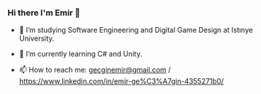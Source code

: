 ### Hi there I'm Emir 👋



- 🔭 I’m studying Software Engineering and Digital Game Design at Istınye University.

- 🌱 I’m currently learning C# and Unity.

- 📫 How to reach me: gecginemir@gmail.com / https://www.linkedin.com/in/emir-ge%C3%A7gin-4355271b0/
